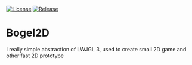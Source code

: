 [![License](https://img.shields.io/github/license/Blackoutburst/Bogel2D.svg)](LICENSE)
[![Release](https://img.shields.io/github/release/Blackoutburst/Bogel2D.svg)](https://github.com/Blackoutburst/Bogel2D/releases)

# Bogel2D
I really simple abstraction of LWJGL 3, used to create small 2D game and other fast 2D prototype

